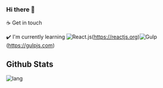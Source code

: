 ### Hi there 👋

☕ Get in touch

✔️ I'm currently learning
![React.js](https://img.shields.io/badge/-React.js-blue?style=for-the-badge&logo=react&logoColor=white)(https://reactjs.org)![Gulp](https://img.shields.io/badge/-Gulp-red?style=for-the-badge&logo=gulp&logoColor=white)(https://gulpjs.com)

## Github Stats

 ![lang](https://github-readme-stats.vercel.app/api/top-langs/?username=OdilonDamasceno&layout=compact)
